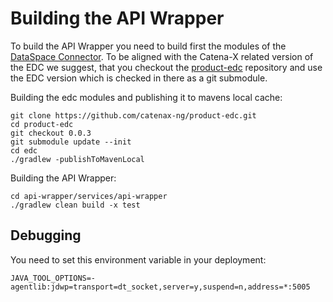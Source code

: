 # Building the API Wrapper

To build the API Wrapper you need to build first the modules of the
[DataSpace Connector](https://github.com/eclipse-dataspaceconnector/DataSpaceConnector/). To be aligned with the
Catena-X related version of the EDC we suggest, that you checkout the
[product-edc](https://github.com/catenax-ng/product-edc) repository and use the EDC version which is checked in there as
a git submodule.

Building the edc modules and publishing it to mavens local cache:

```shell
git clone https://github.com/catenax-ng/product-edc.git
cd product-edc
git checkout 0.0.3
git submodule update --init
cd edc
./gradlew -publishToMavenLocal
```

Building the API Wrapper:

```shell
cd api-wrapper/services/api-wrapper
./gradlew clean build -x test
```

## Debugging

You need to set this environment variable in your deployment:

```
JAVA_TOOL_OPTIONS=-agentlib:jdwp=transport=dt_socket,server=y,suspend=n,address=*:5005
```
